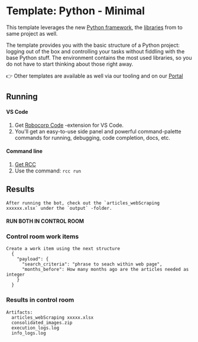 # Template: Python - Minimal

This template leverages the new [Python framework](https://github.com/robocorp/robocorp), the [libraries](https://github.com/robocorp/robocorp/blob/master/docs/README.md#python-libraries) from to same project as well.

The template provides you with the basic structure of a Python project: logging out of the box and controlling your tasks without fiddling with the base Python stuff. The environment contains the most used libraries, so you do not have to start thinking about those right away. 

👉 Other templates are available as well via our tooling and on our [Portal](https://robocorp.com/portal/tag/template)

## Running

#### VS Code
1. Get [Robocorp Code](https://robocorp.com/docs/developer-tools/visual-studio-code/extension-features) -extension for VS Code.
1. You'll get an easy-to-use side panel and powerful command-palette commands for running, debugging, code completion, docs, etc.

#### Command line

1. [Get RCC](https://github.com/robocorp/rcc?tab=readme-ov-file#getting-started)
1. Use the command: `rcc run`

## Results
    After running the bot, check out the `articles_webScraping xxxxxx.xlsx` under the `output` -folder.

#### RUN BOTH IN CONTROL ROOM
### Control room work items
    Create a work item using the next structure
      {
        "payload": {
          "search_criteria": "phrase to seach within web page",
          "months_before": How many months ago are the articles needed as integer
        }
      }
### Results in control room
    Artifacts:
      articles_webScraping xxxxx.xlsx
      consolidated_images.zip
      execution_logs.log
      info_logs.log





